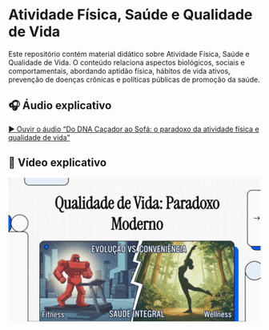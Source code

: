 # Atividade Física, Saúde e Qualidade de Vida
Este repositório contém material didático sobre Atividade Física, Saúde e Qualidade de Vida. O conteúdo relaciona aspectos biológicos, sociais e comportamentais, abordando aptidão física, hábitos de vida ativos, prevenção de doenças crônicas e políticas públicas de promoção da saúde.


## 🎧 Áudio explicativo  
[▶️ Ouvir o áudio “Do DNA Caçador ao Sofá: o paradoxo da atividade física e qualidade de vida”](https://drive.google.com/file/d/1qTpYXQdQAb87qpqtuV9vDDGTVVZ8zlAf/view?usp=sharing)


## 🎥 Vídeo explicativo  

<p align="center">
  <a href="https://drive.google.com/file/d/1XGbhW_Qc0naPJdHn2xUSmiDh__2qdoUK/view?usp=drive_link" target="_blank">
    <img src="Capavideo.png" alt="Qualidade de Vida: Paradoxo Moderno" width="600">
  </a>
</p>









